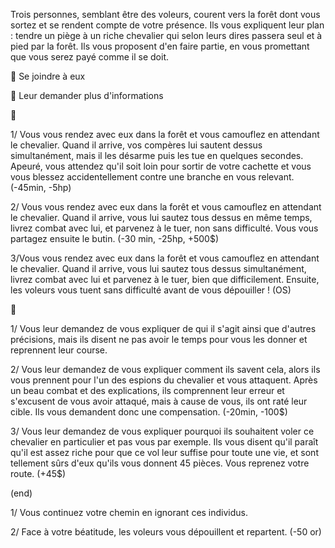 Trois personnes, semblant être des voleurs, courent vers la forêt dont vous sortez et se rendent compte de votre présence. Ils vous expliquent leur plan : tendre un piège à un riche chevalier qui selon leurs dires passera seul et à pied par la forêt. Ils vous proposent d'en faire partie, en vous promettant que vous serez payé comme il se doit.

🏃 Se joindre à eux

🧐 Leur demander plus d'informations


🏃

1/ Vous vous rendez avec eux dans la forêt et vous camouflez en attendant le chevalier. Quand il arrive, vos compères lui sautent dessus simultanément, mais il les désarme puis les tue en quelques secondes. Apeuré, vous attendez qu'il soit loin pour sortir de votre cachette et vous vous blessez accidentellement contre une branche en vous relevant. (-45min, -5hp)

2/ Vous vous rendez avec eux dans la forêt et vous camouflez en attendant le chevalier. Quand il arrive, vous lui sautez tous dessus en même temps, livrez combat avec lui, et parvenez à le tuer, non sans difficulté. Vous vous partagez ensuite le butin. (-30 min, -25hp, +500$)

3/Vous vous rendez avec eux dans la forêt et vous camouflez en attendant le chevalier. Quand il arrive, vous lui sautez tous dessus simultanément, livrez combat avec lui et parvenez à le tuer, bien que difficilement. Ensuite, les voleurs vous tuent sans difficulté avant de vous dépouiller ! (OS)


🧐

1/ Vous leur demandez de vous expliquer de qui il s'agit ainsi que d'autres précisions, mais ils disent ne pas avoir le temps pour vous les donner et reprennent leur course.

2/ Vous leur demandez de vous expliquer comment ils savent cela, alors ils vous prennent pour l'un des espions du chevalier et vous attaquent. Après un beau combat et des explications, ils comprennent leur erreur et s'excusent de vous avoir attaqué, mais à cause de vous, ils ont raté leur cible. Ils vous demandent donc une compensation. (-20min, -100$)

3/  Vous leur demandez de vous expliquer pourquoi ils souhaitent voler ce chevalier en particulier et pas vous par exemple. Ils vous disent qu'il paraît qu'il est assez riche pour que ce vol leur suffise pour toute une vie, et sont tellement sûrs d'eux qu'ils vous donnent 45 pièces. Vous reprenez votre route. (+45$)


(end)

1/ Vous continuez votre chemin en ignorant ces individus.

2/ Face à votre béatitude, les voleurs vous dépouillent et repartent. (-50 or)
